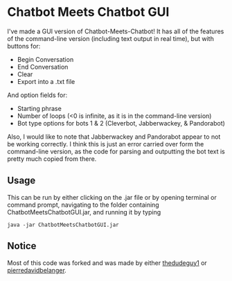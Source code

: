 # Chatbot Meets Chatbot GUI

I've made a GUI version of Chatbot-Meets-Chatbot! It has all of the features of the command-line version (including text output in real time), but with buttons for:

- Begin Conversation
- End Conversation
- Clear
- Export into a .txt file

And option fields for:

- Starting phrase
- Number of loops (<0 is infinite, as it is in the command-line version)
- Bot type options for bots 1 & 2 (Cleverbot, Jabberwackey, & Pandorabot)

Also, I would like to note that Jabberwackey and Pandorabot appear to not be working correctly. I think this is just an error carried over form the command-line version, as the code for parsing and outputting the bot text is pretty much copied from there.

## Usage
This can be run by either clicking on the .jar file or by opening terminal or command prompt, navigating to the folder containing ChatbotMeetsChatbotGUI.jar, and running it by typing
```
java -jar ChatbotMeetsChatbotGUI.jar
```
## Notice

Most of this code was forked and was made by either [thedudeguy1](https://github.com/thedudeguy1) or [pierredavidbelanger](https://github.com/pierredavidbelanger).
